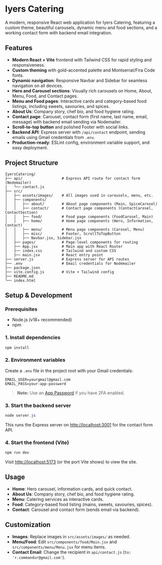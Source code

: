 # Iyers Catering

A modern, responsive React web application for Iyers Catering, featuring a custom theme, beautiful carousels, dynamic menu and food sections, and a working contact form with backend email integration.


## Features

- **Modern React + Vite** frontend with Tailwind CSS for rapid styling and responsiveness.
- **Custom theming** with gold-accented palette and Montserrat/Fira Code fonts.
- **Dynamic navigation**: Responsive Navbar and Sidebar for seamless navigation on all devices.
- **Hero and Carousel sections**: Visually rich carousels on Home, About, Menu, Food, and Contact pages.
- **Menu and Food pages**: Interactive cards and category-based food listings, including sweets, savouries, and spices.
- **About Us**: Company story, chef bio, and food hygiene rating.
- **Contact page**: Carousel, contact form (first name, last name, email, message) with backend email sending via Nodemailer.
- **Scroll-to-top button** and polished Footer with social links.
- **Backend API**: Express server with `/api/contact` endpoint, sending emails using Gmail credentials from `.env`.
- **Production-ready**: ESLint config, environment variable support, and easy deployment.

## Project Structure

```
IyersCatering/
├── api/                  # Express API route for contact form (Nodemailer)
│   └── contact.js
├── src/
│   ├── assets/images/    # All images used in carousels, menu, etc.
│   ├── components/
│   │   ├── about/        # About page components (Main, SpiceCarosel)
│   │   ├── contact/      # Contact page components (ContactCarosel, ContactSection)
│   │   ├── food/         # Food page components (FoodCarosel, Main)
│   │   ├── home/         # Home page components (Hero, Information, Contact)
│   │   ├── menu/         # Menu page components (Carosel, Menu)
│   │   ├── misc/         # Footer, ScrollToTopButton
│   │   ├── Navbar.jsx, Sidebar.jsx
│   ├── pages/            # Page-level components for routing
│   ├── App.jsx           # Main app with React Router
│   ├── index.css         # Tailwind and custom CSS
│   ├── main.jsx          # React entry point
├── server.js             # Express server for API routes
├── .env                  # Email credentials for Nodemailer
├── package.json
├── vite.config.js        # Vite + Tailwind config
├── README.md
└── index.html
```

## Setup & Development

### Prerequisites

- Node.js (v18+ recommended)
- npm

### 1. Install dependencies

```powershell
npm install
```

### 2. Environment variables

Create a `.env` file in the project root with your Gmail credentials:

```
EMAIL_USER=yourgmail@gmail.com
EMAIL_PASS=your-app-password
```

> **Note:** Use an [App Password](https://support.google.com/accounts/answer/185833) if you have 2FA enabled.

### 3. Start the backend server

```powershell
node server.js
```

This runs the Express server on [http://localhost:3001](http://localhost:3001) for the contact form API.

### 4. Start the frontend (Vite)

```powershell
npm run dev
```

Visit [http://localhost:5173](http://localhost:5173) (or the port Vite shows) to view the site.

## Usage

- **Home**: Hero carousel, information cards, and quick contact.
- **About Us**: Company story, chef bio, and food hygiene rating.
- **Menu**: Catering services as interactive cards.
- **Food**: Category-based food listing (mains, sweets, savouries, spices).
- **Contact**: Carousel and contact form (sends email via backend).

## Customization

- **Images**: Replace images in `src/assets/images/` as needed.
- **Menu/Food**: Edit `src/components/food/Main.jsx` and `src/components/menu/Menu.jsx` for menu items.
- **Contact Email**: Change the recipient in `api/contact.js` (`to: 'r.commandur@gmail.com'`).